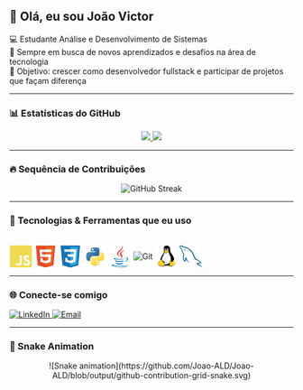 ## 👋 Olá, eu sou João Victor

💻 Estudante Análise e Desenvolvimento de Sistemas  
🚀 Sempre em busca de novos aprendizados e desafios na área de tecnologia  
🎯 Objetivo: crescer como desenvolvedor fullstack e participar de projetos que façam diferença  

---

### 📊 Estatísticas do GitHub  
<div align="center">
  <a href="https://github.com/Joao-ALD">
    <img height="180em" src="https://github-readme-stats.vercel.app/api?username=Joao-ALD&show_icons=true&theme=tokyonight&include_all_commits=true&count_private=true"/>
    <img height="180em" src="https://github-readme-stats.vercel.app/api/top-langs/?username=Joao-ALD&layout=compact&langs_count=8&theme=tokyonight"/>
  </a>
</div>

---

### 🔥 Sequência de Contribuições  
<p align="center">
  <img src="https://github-readme-streak-stats.herokuapp.com/?user=Joao-ALD&theme=tokyonight" alt="GitHub Streak"/>
</p>

---

### 🚀 Tecnologias & Ferramentas que eu uso  
<div style="display: inline_block"><br>
  <img align="center" alt="JavaScript" height="40" width="40" src="https://raw.githubusercontent.com/devicons/devicon/master/icons/javascript/javascript-plain.svg">
  <img align="center" alt="HTML5" height="40" width="40" src="https://raw.githubusercontent.com/devicons/devicon/master/icons/html5/html5-original.svg">
  <img align="center" alt="CSS3" height="40" width="40" src="https://raw.githubusercontent.com/devicons/devicon/master/icons/css3/css3-original.svg">
  <img align="center" alt="Python" height="40" width="40" src="https://raw.githubusercontent.com/devicons/devicon/master/icons/python/python-original.svg">
  <img align="center" alt="Java" height="40" width="40" src="https://raw.githubusercontent.com/devicons/devicon/master/icons/java/java-original.svg">
  <img align="center" alt="Git" height="40" width="40" src="https://www.vectorlogo.zone/logos/git-scm/git-scm-icon.svg">
  <img align="center" alt="Linux" height="40" width="40" src="https://raw.githubusercontent.com/devicons/devicon/master/icons/linux/linux-original.svg">
  <img align="center" alt="MySQL" height="40" width="40" src="https://raw.githubusercontent.com/devicons/devicon/master/icons/mysql/mysql-original.svg">
</div>

---

### 🌐 Conecte-se comigo  
<div>
  <a href="https://www.linkedin.com/in/SEU-LINKEDIN" target="_blank">
    <img src="https://img.shields.io/badge/-LinkedIn-%230077B5?style=for-the-badge&logo=linkedin&logoColor=white" alt="LinkedIn">
  </a>
  <a href="mailto:SEUEMAIL@gmail.com" target="_blank">
    <img src="https://img.shields.io/badge/-Gmail-%23333?style=for-the-badge&logo=gmail&logoColor=white" alt="Email">
  </a>
</div>

---

### 🐍 Snake Animation  
<p align="center">
  ![Snake animation](https://github.com/Joao-ALD/Joao-ALD/blob/output/github-contribution-grid-snake.svg)
</p>
